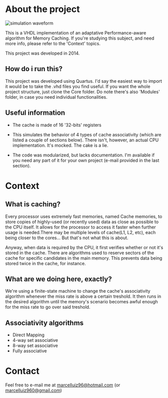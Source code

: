 # About the project

![simulation waveform](https://cloud.githubusercontent.com/assets/8753560/26434553/c00efb5e-40df-11e7-9eb5-719f3dcd6a1e.PNG "Direct mapping")


This is a VHDL implementation of an adaptative Performance-aware algorithm for Memory Caching. If you're studying this subject, and need more info, please refer to the 'Context' topics.

This project was developed in 2014.

## How do i run this?

This project was developed using Quartus. I'd say the easiest way to import it would be to take the .vhd files you find useful. If you want the whole project structure, just clone the Core folder. Do note there's also 'Modules' folder, in case you need individual functionalities.

## Useful information

- The cache is made of 16 '32-bits' registers

- This simulates the behavior of 4 types of cache associativity (which are listed a couple of sections below). There isn't, however, an actual CPU implementation. It's mocked. The cake is a lie.

- The code was modularized, but lacks documentation. I'm available if you need any part of it for your own project (e-mail provided in the last section).

# Context


## What is caching?

Every processor uses extremely fast memories, named Cache memories, to store copies of highly-used (or recently used) data as close as possible to the CPU itself. It allows for the processor to access it faster when further usage is needed.There may be multiple levels of cache(L1, L2, etc), each being closer to the cores... But that's not what this is about.

Anyway, when data is required by the CPU, it first verifies whether or not it's stored in the cache. There are algorithms used to reserve sectors of the cache for specific candidates in the main memory. This prevents data being stored twice in the cache, for instance.

## What are we doing here, exactly?

We're using a finite-state machine to change the cache's associativity algorithm whenever the miss rate is above a certain treshold. It then runs in the desired algorithm until the memory's scenario becomes awful enough for the miss rate to go over said treshold.

## Associativity algorithms

- Direct Mapping
- 4-way set associative
- 8-way set associative
- Fully associative

# Contact

Feel free to e-mail me at marcelluiz96@hotmail.com (or marcelluiz960@gmail.com)